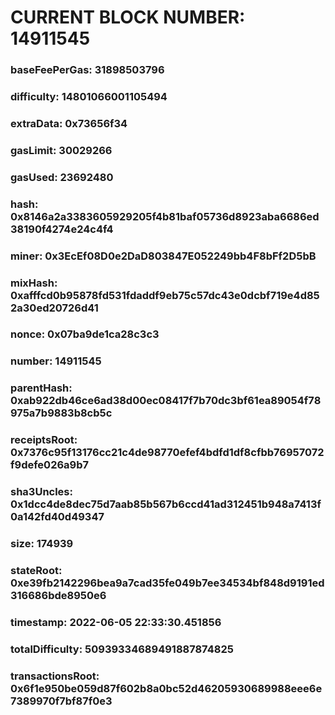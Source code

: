# CURRENT BLOCK NUMBER: 14911545

### baseFeePerGas: 31898503796
### difficulty: 14801066001105494
### extraData: 0x73656f34
### gasLimit: 30029266
### gasUsed: 23692480
### hash: 0x8146a2a3383605929205f4b81baf05736d8923aba6686ed38190f4274e24c4f4
### miner: 0x3EcEf08D0e2DaD803847E052249bb4F8bFf2D5bB
### mixHash: 0xafffcd0b95878fd531fdaddf9eb75c57dc43e0dcbf719e4d852a30ed20726d41
### nonce: 0x07ba9de1ca28c3c3
### number: 14911545
### parentHash: 0xab922db46ce6ad38d00ec08417f7b70dc3bf61ea89054f78975a7b9883b8cb5c
### receiptsRoot: 0x7376c95f13176cc21c4de98770efef4bdfd1df8cfbb76957072f9defe026a9b7
### sha3Uncles: 0x1dcc4de8dec75d7aab85b567b6ccd41ad312451b948a7413f0a142fd40d49347
### size: 174939
### stateRoot: 0xe39fb2142296bea9a7cad35fe049b7ee34534bf848d9191ed316686bde8950e6
### timestamp: 2022-06-05 22:33:30.451856
### totalDifficulty: 50939334689491887874825
### transactionsRoot: 0x6f1e950be059d87f602b8a0bc52d46205930689988eee6e7389970f7bf87f0e3
